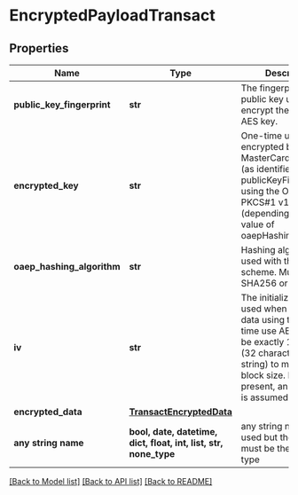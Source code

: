 # EncryptedPayloadTransact


## Properties
Name | Type | Description | Notes
------------ | ------------- | ------------- | -------------
**public_key_fingerprint** | **str** | The fingerprint of the public key used to encrypt the ephemeral AES key.  | [optional] 
**encrypted_key** | **str** | One-time use AES key encrypted by the MasterCard public key (as identified by publicKeyFingerprint) using the OAEP or PKCS#1 v1.5 scheme (depending on the value of oaepHashingAlgorithm.  | [optional] 
**oaep_hashing_algorithm** | **str** | Hashing algorithm used with the OAEP scheme. Must be either SHA256 or SHA512.  | [optional] 
**iv** | **str** | The initialization vector used when encrypting data using the one-time use AES key. Must be exactly 16 bytes (32 character hex string) to match the block size. If not present, an IV of zero is assumed.  | [optional] 
**encrypted_data** | [**TransactEncryptedData**](TransactEncryptedData.md) |  | [optional] 
**any string name** | **bool, date, datetime, dict, float, int, list, str, none_type** | any string name can be used but the value must be the correct type | [optional]

[[Back to Model list]](../README.md#documentation-for-models) [[Back to API list]](../README.md#documentation-for-api-endpoints) [[Back to README]](../README.md)


